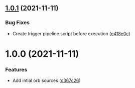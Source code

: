 ## [1.0.1](https://github.com/trustedshops-public/circleci-orb-trigger-pipeline/compare/1.0.0...1.0.1) (2021-11-11)


### Bug Fixes

* Create trigger pipeline script before execution ([e418e0c](https://github.com/trustedshops-public/circleci-orb-trigger-pipeline/commit/e418e0cfaac16f78fbadc9bf63bdd72aa293105b))

# 1.0.0 (2021-11-11)


### Features

* Add intial orb sources ([c367c26](https://github.com/trustedshops-public/circleci-orb-trigger-pipeline/commit/c367c268c7adaf072ffc131d0a6e08d38118e82b))
